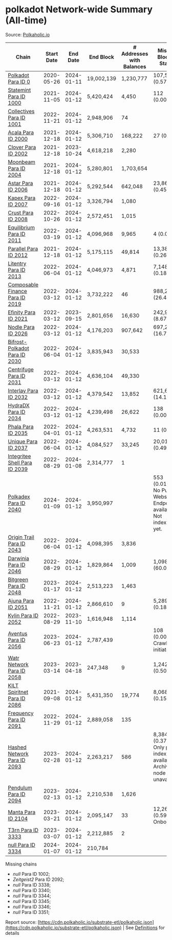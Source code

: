 # polkadot Network-wide Summary (All-time)

Source: [Polkaholic.io](https://polkaholic.io)


| Chain            | Start Date | End Date | End Block | # Addresses with Balances | Missing Blocks / Status |
| ---------------- | ---------- | ---------| --------- | ------------------------- | ----------------------- |
| [Polkadot Para ID 0](/polkadot/0-polkadot) | 2020-05-26 | 2024-01-11 | 19,002,139 |  1,230,777 | 107,521 (0.57%)  |
| [Statemint Para ID 1000](/polkadot/1000-statemint) | 2021-11-05 | 2024-01-12 | 5,420,424 |  4,450 | 112 (0.00%)  |
| [Collectives Para ID 1001](/polkadot/1001-collectives) | 2022-11-21 | 2024-01-12 | 2,948,906 |  74 |    |
| [Acala Para ID 2000](/polkadot/2000-acala) | 2021-12-18 | 2024-01-12 | 5,306,710 |  168,222 | 27 (0.00%)  |
| [Clover Para ID 2002](/polkadot/2002-clover) | 2021-12-18 | 2023-10-24 | 4,618,218 |  2,280 |    |
| [Moonbeam Para ID 2004](/polkadot/2004-moonbeam) | 2021-12-18 | 2024-01-12 | 5,280,801 |  1,703,654 |    |
| [Astar Para ID 2006](/polkadot/2006-astar) | 2021-12-18 | 2024-01-12 | 5,292,544 |  642,048 | 23,868 (0.45%)  |
| [Kapex Para ID 2007](/polkadot/2007-kapex) | 2022-09-16 | 2024-01-12 | 3,326,794 |  1,080 |    |
| [Crust Para ID 2008](/polkadot/2008-crust) | 2022-10-26 | 2024-01-12 | 2,572,451 |  1,015 |    |
| [Equilibrium Para ID 2011](/polkadot/2011-equilibrium) | 2022-03-19 | 2024-01-12 | 4,096,968 |  9,965 | 4 (0.00%)  |
| [Parallel Para ID 2012](/polkadot/2012-parallel) | 2021-12-18 | 2024-01-12 | 5,175,115 |  49,814 | 13,381 (0.26%)  |
| [Litentry Para ID 2013](/polkadot/2013-litentry) | 2022-06-04 | 2024-01-12 | 4,046,973 |  4,871 | 7,148 (0.18%)  |
| [Composable Finance Para ID 2019](/polkadot/2019-composable) | 2022-03-12 | 2024-01-12 | 3,732,222 |  46 | 988,266 (26.48%)  |
| [Efinity Para ID 2021](/polkadot/2021-efinity) | 2022-03-12 | 2023-09-15 | 2,801,656 |  16,630 | 242,949 (8.67%)  |
| [Nodle Para ID 2026](/polkadot/2026-nodle) | 2022-03-12 | 2024-01-12 | 4,176,203 |  907,642 | 697,249 (16.70%)  |
| [Bifrost-Polkadot Para ID 2030](/polkadot/2030-bifrost-dot) | 2022-06-04 | 2024-01-12 | 3,835,943 |  30,533 |    |
| [Centrifuge Para ID 2031](/polkadot/2031-centrifuge) | 2022-03-12 | 2024-01-12 | 4,636,104 |  49,330 |    |
| [Interlay Para ID 2032](/polkadot/2032-interlay) | 2022-03-12 | 2024-01-12 | 4,379,542 |  13,852 | 621,626 (14.19%)  |
| [HydraDX Para ID 2034](/polkadot/2034-hydradx) | 2022-03-12 | 2024-01-12 | 4,239,498 |  26,622 | 138 (0.00%)  |
| [Phala Para ID 2035](/polkadot/2035-phala) | 2022-04-01 | 2024-01-12 | 4,263,531 |  4,732 | 11 (0.00%)  |
| [Unique Para ID 2037](/polkadot/2037-unique) | 2022-06-04 | 2024-01-12 | 4,084,527 |  33,245 | 20,019 (0.49%)  |
| [Integritee Shell Para ID 2039](/polkadot/2039-integritee-shell) | 2022-08-29 | 2024-01-08 | 2,314,777 |  1 |    |
| [Polkadex Para ID 2040](/polkadot/2040-polkadex) | 2024-01-09 | 2024-01-12 | 3,950,997 |   | 553 (0.01%) No Public Websocket Endpoint available: Not indexing yet. |
| [Origin Trail Para ID 2043](/polkadot/2043-origintrail) | 2022-06-04 | 2024-01-12 | 4,098,395 |  3,836 |    |
| [Darwinia Para ID 2046](/polkadot/2046-darwinia) | 2022-08-29 | 2024-01-12 | 1,829,864 |  1,009 | 1,098,047 (60.01%)  |
| [Bitgreen Para ID 2048](/polkadot/2048-bitgreen) | 2023-01-17 | 2024-01-12 | 2,513,223 |  1,463 |    |
| [Ajuna Para ID 2051](/polkadot/2051-ajuna) | 2022-11-21 | 2024-01-12 | 2,866,610 |  9 | 5,289 (0.18%)  |
| [Kylin Para ID 2052](/polkadot/2052-kylin) | 2022-08-29 | 2023-11-10 | 1,616,948 |  1,114 |    |
| [Aventus Para ID 2056](/polkadot/2056-aventus) | 2023-06-23 | 2024-01-12 | 2,787,439 |   | 108 (0.00%) Crawling initiated |
| [Watr Network Para ID 2058](/polkadot/2058-watr) | 2023-03-14 | 2023-04-18 | 247,348 |  9 | 1,242 (0.50%)  |
| [KILT Spiritnet Para ID 2086](/polkadot/2086-kilt) | 2021-09-08 | 2024-01-12 | 5,431,350 |  19,774 | 8,068 (0.15%)  |
| [Frequency Para ID 2091](/polkadot/2091-frequency) | 2022-11-29 | 2024-01-12 | 2,889,058 |  135 |    |
| [Hashed Network Para ID 2093](/polkadot/2093-hashed) | 2023-02-28 | 2024-01-12 | 2,263,217 |  586 | 8,384 (0.37%) Only partial index available: Archive node unavailable |
| [Pendulum Para ID 2094](/polkadot/2094-pendulum) | 2023-02-13 | 2024-01-12 | 2,210,538 |  1,626 |    |
| [Manta Para ID 2104](/polkadot/2104-manta) | 2023-03-21 | 2024-01-12 | 2,095,147 |  33 | 12,262 (0.59%) Onboarding |
| [T3rn Para ID 3333](/polkadot/3333-t3rn) | 2023-03-07 | 2024-01-12 | 2,212,885 |  2 |    |
| [null Para ID 3334](/polkadot/3334-polkadot-onboarding-3334) | 2024-01-07 | 2024-01-12 | 210,784 |   |    |

Missing chains


* *null* Para ID 1002; 
* *Zeitgeist2* Para ID 2092; 
* *null* Para ID 3338; 
* *null* Para ID 3340; 
* *null* Para ID 3344; 
* *null* Para ID 3345; 
* *null* Para ID 3346; 
* *null* Para ID 3351; 

Report source: [https://cdn.polkaholic.io/substrate-etl/polkaholic.json](https://cdn.polkaholic.io/substrate-etl/polkaholic.json) | See [Definitions](/DEFINITIONS.md) for details

